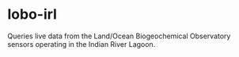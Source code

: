 # lobo-irl
Queries live data from the Land/Ocean Biogeochemical Observatory sensors operating in the Indian River Lagoon.
